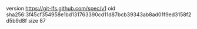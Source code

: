version https://git-lfs.github.com/spec/v1
oid sha256:3f45cf354958e1bd131763390cd11d87bcb39343ab8ad01f9ed3158f2d5b9d8f
size 87
